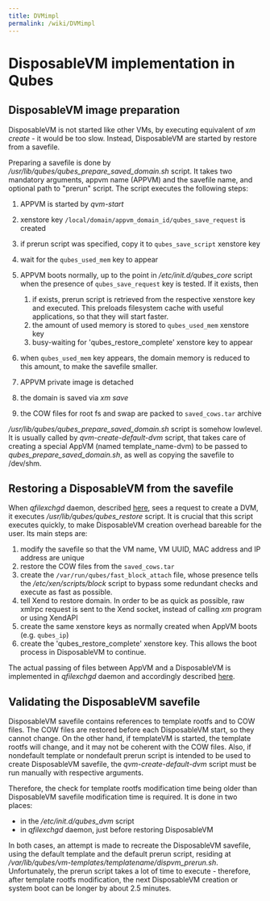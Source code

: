 ```yaml
---
title: DVMimpl
permalink: /wiki/DVMimpl
---
```


DisposableVM implementation in Qubes
====================================

DisposableVM image preparation
------------------------------

DisposableVM is not started like other VMs, by executing equivalent of *xm create* - it would be too slow. Instead, DisposableVM are started by restore from a savefile.

Preparing a savefile is done by */usr/lib/qubes/qubes\_prepare\_saved\_domain.sh* script. It takes two mandatory arguments, appvm name (APPVM) and the savefile name, and optional path to "prerun" script. The script executes the following steps:

1.  APPVM is started by *qvm-start*
2.  xenstore key `/local/domain/appvm_domain_id/qubes_save_request` is created
3.  if prerun script was specified, copy it to `qubes_save_script` xenstore key
4.  wait for the `qubes_used_mem` key to appear
5.  APPVM boots normally, up to the point in */etc/init.d/qubes\_core* script when the presence of `qubes_save_request` key is tested. If it exists, then
    1.  if exists, prerun script is retrieved from the respective xenstore key and executed. This preloads filesystem cache with useful applications, so that they will start faster.
    2.  the amount of used memory is stored to `qubes_used_mem` xenstore key
    3.  busy-waiting for 'qubes\_restore\_complete' xenstore key to appear

6.  when `qubes_used_mem` key appears, the domain memory is reduced to this amount, to make the savefile smaller.
7.  APPVM private image is detached
8.  the domain is saved via *xm save*
9.  the COW files for root fs and swap are packed to `saved_cows.tar` archive

*/usr/lib/qubes/qubes\_prepare\_saved\_domain.sh* script is somehow lowlevel. It is usually called by *qvm-create-default-dvm* script, that takes care of creating a special AppVM (named template\_name-dvm) to be passed to *qubes\_prepare\_saved\_domain.sh*, as well as copying the savefile to /dev/shm.

Restoring a DisposableVM from the savefile
------------------------------------------

When *qfilexchgd* daemon, described [here](/wiki/Qfileexchgd), sees a request to create a DVM, it executes */usr/lib/qubes/qubes\_restore* script. It is crucial that this script executes quickly, to make DisposableVM creation overhead bareable for the user. Its main steps are:

1.  modify the savefile so that the VM name, VM UUID, MAC address and IP address are unique
2.  restore the COW files from the `saved_cows.tar`
3.  create the `/var/run/qubes/fast_block_attach` file, whose presence tells the */etc/xen/scripts/block* script to bypass some redundant checks and execute as fast as possible.
4.  tell Xend to restore domain. In order to be as quick as possible, raw xmlrpc request is sent to the Xend socket, instead of calling *xm* program or using XendAPI
5.  create the same xenstore keys as normally created when AppVM boots (e.g. `qubes_ip`)
6.  create the 'qubes\_restore\_complete' xenstore key. This allows the boot process in DisposableVM to continue.

The actual passing of files between AppVM and a DisposableVM is implemented in *qfilexchgd* daemon and accordingly described [here](/wiki/Qfileexchgd).

Validating the DisposableVM savefile
------------------------------------

DisposableVM savefile contains references to template rootfs and to COW files. The COW files are restored before each DisposableVM start, so they cannot change. On the other hand, if templateVM is started, the template rootfs will change, and it may not be coherent with the COW files. Also, if nondefault template or nondefault prerun script is intended to be used to create DisposableVM savefile, the *qvm-create-default-dvm* script must be run manually with respective arguments.

Therefore, the check for template rootfs modification time being older than DisposableVM savefile modification time is required. It is done in two places:

-   in the */etc/init.d/qubes\_dvm* script
-   in *qfilexchgd* daemon, just before restoring DisposableVM

In both cases, an attempt is made to recreate the DisposableVM savefile, using the default template and the default prerun script, residing at */var/lib/qubes/vm-templates/templatename/dispvm\_prerun.sh*. Unfortunately, the prerun script takes a lot of time to execute - therefore, after template rootfs modification, the next DisposableVM creation or system boot can be longer by about 2.5 minutes.
